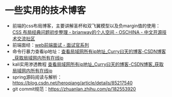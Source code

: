 # 一些实用的技术博客

- 前端的css布局博客，主要讲解圣杯和双飞翼模型以及负margin值的使用：[CSS 布局经典问题初步整理 - brianway的个人空间 - OSCHINA - 中文开源技术交流社区](https://my.oschina.net/brianway/blog/904025)
- 前端面经：[web前端面试 - 面试官系列](https://vue3js.cn/interview/)
- 命令行暴力查看ip地址：[查看局域网所有ip地址_Curry曰天的博客-CSDN博客_获取局域网内所有在线ip](https://blog.csdn.net/ninjuli/article/details/122946581?spm=1001.2101.3001.6650.1&utm_medium=distribute.pc_relevant.none-task-blog-2%7Edefault%7ECTRLIST%7ERate-1-122946581-blog-104269228.pc_relevant_paycolumn_v3&depth_1-utm_source=distribute.pc_relevant.none-task-blog-2%7Edefault%7ECTRLIST%7ERate-1-122946581-blog-104269228.pc_relevant_paycolumn_v3&utm_relevant_index=2)
- kali实用渗透教程 [查看局域网所有ip地址_Curry曰天的博客-CSDN博客_获取局域网内所有在线ip](https://blog.csdn.net/ninjuli/article/details/122946581?spm=1001.2101.3001.6650.1&utm_medium=distribute.pc_relevant.none-task-blog-2%7Edefault%7ECTRLIST%7ERate-1-122946581-blog-104269228.pc_relevant_paycolumn_v3&depth_1-utm_source=distribute.pc_relevant.none-task-blog-2%7Edefault%7ECTRLIST%7ERate-1-122946581-blog-104269228.pc_relevant_paycolumn_v3&utm_relevant_index=2)
- spring源码阅读与解析：https://blog.csdn.net/heroqiang/article/details/85217540
- git commit规范：https://zhuanlan.zhihu.com/p/182553920
